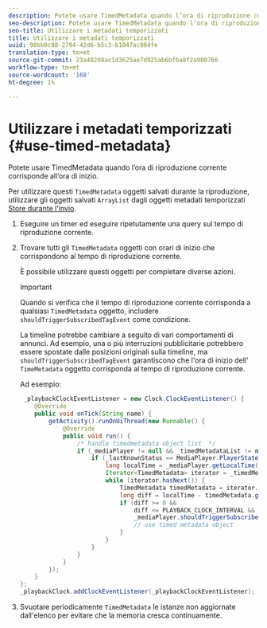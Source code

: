 ```yaml
---
description: Potete usare TimedMetadata quando l’ora di riproduzione corrente corrisponde all’ora di inizio.
seo-description: Potete usare TimedMetadata quando l’ora di riproduzione corrente corrisponde all’ora di inizio.
seo-title: Utilizzare i metadati temporizzati
title: Utilizzare i metadati temporizzati
uuid: 98bb8c08-2794-42d6-b5c3-b1047ac804fe
translation-type: tm+mt
source-git-commit: 23a48208ac1d3625ae7d925ab6bfba8f2a980766
workflow-type: tm+mt
source-wordcount: '168'
ht-degree: 1%

---
```



# Utilizzare i metadati temporizzati {#use-timed-metadata}

Potete usare TimedMetadata quando l’ora di riproduzione corrente corrisponde all’ora di inizio.

Per utilizzare questi `TimedMetadata` oggetti salvati durante la riproduzione, utilizzare gli oggetti salvati `ArrayList` dagli oggetti metadati temporizzati [Store durante l&#39;invio](../../ad-insertion/custom-tags-configure/android-1.4-timed-metadata-store.md).

1. Eseguire un timer ed eseguire ripetutamente una query sul tempo di riproduzione corrente.
1. Trovare tutti gli `TimedMetadata` oggetti con orari di inizio che corrispondono al tempo di riproduzione corrente.

   È possibile utilizzare questi oggetti per completare diverse azioni.

   >[!IMPORTANT]
   >
   >Quando si verifica che il tempo di riproduzione corrente corrisponda a qualsiasi `TimedMetadata` oggetto, includere `shouldTriggerSubscribedTagEvent` come condizione.

   La timeline potrebbe cambiare a seguito di vari comportamenti di annunci. Ad esempio, una o più interruzioni pubblicitarie potrebbero essere spostate dalle posizioni originali sulla timeline, ma `shouldTriggerSubscribedTagEvent` garantiscono che l&#39;ora di inizio dell&#39; `TimeMetadata` oggetto corrisponda al tempo di riproduzione corrente.

   Ad esempio:

   ```java
    _playbackClockEventListener = new Clock.ClockEventListener() {
       @Override
       public void onTick(String name) {
           getActivity().runOnUiThread(new Runnable() {
               @Override
               public void run() {
                   /* handle timedmetadata object list  */ 
                   if (_mediaPlayer != null && _timedMetadataList != null && _timedMetadataList.size() > 0) {
                       if (_lastKnownStatus == MediaPlayer.PlayerState.PLAYING) {
                           long localTime = _mediaPlayer.getLocalTime();
                           Iterator<TimedMetadata> iterator = _timedMetadataList.iterator(); 
                           while (iterator.hasNext()) {
                               TimedMetadata timedMetadata = iterator.next();
                               long diff = localTime - timedMetadata.getTime();
                               if (diff >= 0 &&
                                   diff <= PLAYBACK_CLOCK_INTERVAL &&
                                   _mediaPlayer.shouldTriggerSubscribedTagEvent()) {
                                   // use timed metadata object
                               }
                           }
                       }
                   }
               }
           });
       }
   };
   _playbackClock.addClockEventListener(_playbackClockEventListener);
   ```

1. Svuotare periodicamente `TimedMetadata` le istanze non aggiornate dall&#39;elenco per evitare che la memoria cresca continuamente.